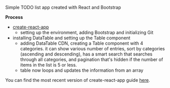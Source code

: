 Simple TODO list app created with React and Bootstrap

**Process**

- [create-react-app](https://github.com/facebookincubator/create-react-app)<br>
  - setting up the environment, adding Bootstrap and initializing Git<br>
- installing DataTable and setting up the Table component<br>
  - adding DataTable CDN, creating a Table component with 4 categories. it can show various number of entries, sort by categories (ascending and descending), has a smart search that searches through all categories, and pagination that's hidden if the number of items in the list is 5 or less.<br>
  - table now loops and updates the information from an array

You can find the most recent version of create-react-app guide [here](https://github.com/facebookincubator/create-react-app/blob/master/packages/react-scripts/template/README.md).